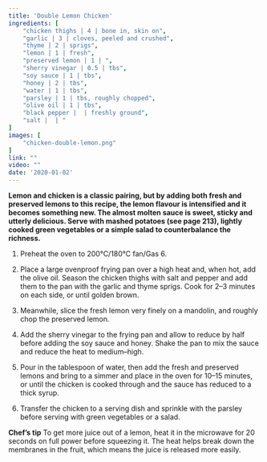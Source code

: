 ```yaml
---
title: 'Double Lemon Chicken'
ingredients: [
    "chicken thighs | 4 | bone in, skin on",
    "garlic | 3 | cloves, peeled and crushed",
    "thyme | 2 | sprigs",
    "lemon | 1 | fresh",
    "preserved lemon | 1 | ",
    "sherry vinegar | 0.5 | tbs",
    "soy sauce | 1 | tbs",
    "honey | 2 | tbs",
    "water | 1 | tbs",
    "parsley | 1 | tbs, roughly chopped",
    "olive oil | 1 | tbs",
    "black pepper |  | freshly ground",
    "salt |  | "
]
images: [
    "chicken-double-lemon.png"
]
link: ""
video: ""
date: '2020-01-02'
---
```


**Lemon and chicken is a classic pairing, but by adding both fresh
and preserved lemons to this recipe, the lemon flavour is
intensified and it becomes something new. The almost molten
sauce is sweet, sticky and utterly delicious. Serve with mashed
potatoes (see page 213), lightly cooked green vegetables or a
simple salad to counterbalance the richness.**

1. Preheat the oven to 200°C/180°C fan/Gas 6.

2. Place a large ovenproof frying pan over a high heat and, when
hot, add the olive oil. Season the chicken thighs with salt and
pepper and add them to the pan with the garlic and thyme
sprigs. Cook for 2–3 minutes on each side, or until golden
brown.

3. Meanwhile, slice the fresh lemon very finely on a mandolin, and
roughly chop the preserved lemon.

4. Add the sherry vinegar to the frying pan and allow to reduce by
half before adding the soy sauce and honey. Shake the pan to mix 
the sauce and reduce the heat to medium–high.

5. Pour in the tablespoon of water, then add the fresh and
preserved lemons and bring to a simmer and place in the oven
for 10–15 minutes, or until the chicken is cooked through and
the sauce has reduced to a thick syrup.

6. Transfer the chicken to a serving dish and sprinkle with the
parsley before serving with green vegetables or a salad.

**Chef’s tip**
To get more juice out of a lemon, heat it in the microwave for 20
seconds on full power before squeezing it. The heat helps break
down the membranes in the fruit, which means the juice is
released more easily.
